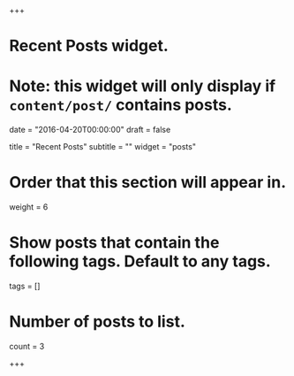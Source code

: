 +++
# Recent Posts widget.
# Note: this widget will only display if `content/post/` contains posts.

date = "2016-04-20T00:00:00"
draft = false

title = "Recent Posts"
subtitle = ""
widget = "posts"

# Order that this section will appear in.
weight = 6

# Show posts that contain the following tags. Default to any tags.
tags = []

# Number of posts to list.
count = 3

+++

